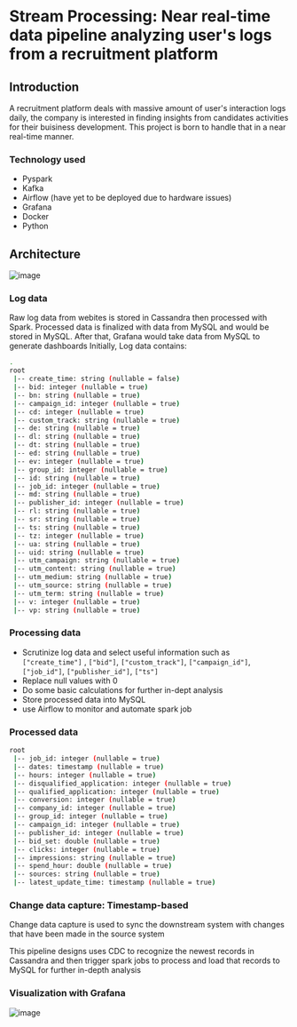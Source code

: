 # Stream Processing: Near real-time data pipeline analyzing user's logs from a recruitment platform

## Introduction
A recruitment platform deals with massive amount of user's interaction logs daily, the company is interested in finding insights from candidates activities for their buisiness development. This project is born to handle that in a near real-time manner.

### Technology used
- Pyspark
- Kafka
- Airflow (have yet to be deployed due to hardware issues)
- Grafana
- Docker
- Python

## Architecture
![image](https://github.com/Thang285/A_near_realtime_data_pipeline_analyzing_log_from_an_recruitment_plaform/assets/116457922/b07af45b-514f-4ed9-9276-a5cb849a6ea7)

### Log data
Raw log data from webites is stored in Cassandra then processed with Spark. Processed data is finalized with data from MySQL and would be stored in MySQL. After that, Grafana would take data from MySQL to generate dashboards
Initially, Log data contains:
```sh
.
root
 |-- create_time: string (nullable = false)
 |-- bid: integer (nullable = true)
 |-- bn: string (nullable = true)
 |-- campaign_id: integer (nullable = true)
 |-- cd: integer (nullable = true)
 |-- custom_track: string (nullable = true)
 |-- de: string (nullable = true)
 |-- dl: string (nullable = true)
 |-- dt: string (nullable = true)
 |-- ed: string (nullable = true)
 |-- ev: integer (nullable = true)
 |-- group_id: integer (nullable = true)
 |-- id: string (nullable = true)
 |-- job_id: integer (nullable = true)
 |-- md: string (nullable = true)
 |-- publisher_id: integer (nullable = true)
 |-- rl: string (nullable = true)
 |-- sr: string (nullable = true)
 |-- ts: string (nullable = true)
 |-- tz: integer (nullable = true)
 |-- ua: string (nullable = true)
 |-- uid: string (nullable = true)
 |-- utm_campaign: string (nullable = true)
 |-- utm_content: string (nullable = true)
 |-- utm_medium: string (nullable = true)
 |-- utm_source: string (nullable = true)
 |-- utm_term: string (nullable = true)
 |-- v: integer (nullable = true)
 |-- vp: string (nullable = true)
```
### Processing data 
- Scrutinize log data and select useful information such as ```["create_time"]``` , ```["bid"]```, ```["custom_track"]```, ```["campaign_id"]```, ```["job_id"]```, ```["publisher_id"]```, ```["ts"]```
- Replace null values with 0
- Do some basic calculations for further in-dept analysis
- Store processed data into MySQL
- use Airflow to monitor and automate spark job

### Processed data 
```sh
root
 |-- job_id: integer (nullable = true)
 |-- dates: timestamp (nullable = true)
 |-- hours: integer (nullable = true)
 |-- disqualified_application: integer (nullable = true)
 |-- qualified_application: integer (nullable = true)
 |-- conversion: integer (nullable = true)
 |-- company_id: integer (nullable = true)
 |-- group_id: integer (nullable = true)
 |-- campaign_id: integer (nullable = true)
 |-- publisher_id: integer (nullable = true)
 |-- bid_set: double (nullable = true)
 |-- clicks: integer (nullable = true)
 |-- impressions: string (nullable = true)
 |-- spend_hour: double (nullable = true)
 |-- sources: string (nullable = true)
 |-- latest_update_time: timestamp (nullable = true)
```
### Change data capture: Timestamp-based 
Change data capture is used to sync the downstream system with changes that have been made in the source system

This pipeline designs uses CDC to recognize the newest records in Cassandra and then trigger spark jobs to process and load that records to MySQL for further in-depth analysis
### Visualization with Grafana
![image](https://github.com/Thang285/A_near_realtime_data_pipeline_analyzing_log_from_an_recruitment_platform/assets/116457922/5e6a0222-74e4-4ca5-ba47-e54a19bfb713)


